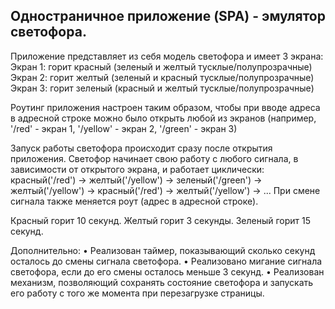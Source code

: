 ## Одностраничное приложение (SPA) - эмулятор светофора. 

Приложение представляет из себя модель светофора и имеет 3 экрана: 
Экран 1: горит красный (зеленый и желтый тусклые/полупрозрачные) 
Экран 2: горит желтый (зеленый и красный тусклые/полупрозрачные) 
Экран 3: горит зеленый (красный и желтый тусклые/полупрозрачные) 

Роутинг приложения настроен таким образом, чтобы при вводе адреса в адресной строке можно было открыть любой из экранов 
(например, 
'/red' - экран 1, 
'/yellow' - экран 2, 
'/green' - экран 3) 

Запуск работы светофора происходит сразу после открытия приложения. 
Светофор начинает свою работу с любого сигнала, в зависимости от открытого экрана, и работает циклически: красный('/red') -> желтый('/yellow') -> зеленый('/green') -> желтый('/yellow') -> красный('/red') -> желтый('/yellow') -> ... 
При смене сигнала также меняется роут (адрес в адресной строке).

Красный горит 10 секунд. 
Желтый горит 3 секунды. 
Зеленый горит 15 секунд. 

Дополнительно:
• Реализован таймер, показывающий сколько секунд осталось до смены сигнала светофора. 
• Реализовано мигание сигнала светофора, если до его смены осталось меньше 3 секунд. 
• Реализован механизм, позволяющий сохранять состояние светофора и запускать его работу с того же момента при перезагрузке страницы.
